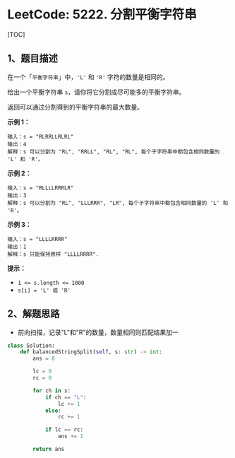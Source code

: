 # LeetCode: 5222. 分割平衡字符串

[TOC]

## 1、题目描述

在一个「`平衡字符串`」中，`'L'` 和 `'R'` 字符的数量是相同的。

给出一个平衡字符串 `s`，请你将它分割成尽可能多的平衡字符串。

返回可以通过分割得到的平衡字符串的最大数量。

 

**示例 1：**

```
输入：s = "RLRRLLRLRL"
输出：4
解释：s 可以分割为 "RL", "RRLL", "RL", "RL", 每个子字符串中都包含相同数量的 'L' 和 'R'。
```


**示例 2：**

```
输入：s = "RLLLLRRRLR"
输出：3
解释：s 可以分割为 "RL", "LLLRRR", "LR", 每个子字符串中都包含相同数量的 'L' 和 'R'。
```


**示例 3：**

```
输入：s = "LLLLRRRR"
输出：1
解释：s 只能保持原样 "LLLLRRRR".
```

**提示：**

-   `1 <= s.length <= 1000`
-   `s[i] = 'L' 或 'R'`



## 2、解题思路

-   前向扫描，记录"L"和"R"的数量，数量相同则匹配结果加一



```python
class Solution:
    def balancedStringSplit(self, s: str) -> int:
        ans = 0

        lc = 0
        rc = 0

        for ch in s:
            if ch == "L":
                lc += 1
            else:
                rc += 1

            if lc == rc:
                ans += 1

        return ans
```

